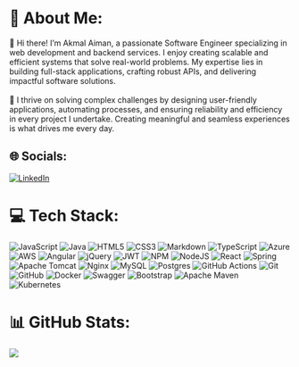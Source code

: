 # 💫 About Me:

👋 Hi there! I’m Akmal Aiman, a passionate Software Engineer specializing in web development and backend services. I
enjoy creating scalable and efficient systems that solve real-world problems. My expertise lies in building full-stack
applications, crafting robust APIs, and delivering impactful software solutions.<br><br>🚀 I thrive on solving complex
challenges by designing user-friendly applications, automating processes, and ensuring reliability and efficiency in
every project I undertake. Creating meaningful and seamless experiences is what drives me every day.

## 🌐 Socials:

[![LinkedIn](https://img.shields.io/badge/LinkedIn-%230077B5.svg?logo=linkedin&logoColor=white)](https://linkedin.com/in/akmalaiman)

# 💻 Tech Stack:

![JavaScript](https://img.shields.io/badge/javascript-%23323330.svg?style=plastic&logo=javascript&logoColor=%23F7DF1E) ![Java](https://img.shields.io/badge/java-%23ED8B00.svg?style=plastic&logo=openjdk&logoColor=white) ![HTML5](https://img.shields.io/badge/html5-%23E34F26.svg?style=plastic&logo=html5&logoColor=white) ![CSS3](https://img.shields.io/badge/css3-%231572B6.svg?style=plastic&logo=css3&logoColor=white) ![Markdown](https://img.shields.io/badge/markdown-%23000000.svg?style=plastic&logo=markdown&logoColor=white) ![TypeScript](https://img.shields.io/badge/typescript-%23007ACC.svg?style=plastic&logo=typescript&logoColor=white) ![Azure](https://img.shields.io/badge/azure-%230072C6.svg?style=plastic&logo=microsoftazure&logoColor=white) ![AWS](https://img.shields.io/badge/AWS-%23FF9900.svg?style=plastic&logo=amazon-aws&logoColor=white) ![Angular](https://img.shields.io/badge/angular-%23DD0031.svg?style=plastic&logo=angular&logoColor=white) ![jQuery](https://img.shields.io/badge/jquery-%230769AD.svg?style=plastic&logo=jquery&logoColor=white) ![JWT](https://img.shields.io/badge/JWT-black?style=plastic&logo=JSON%20web%20tokens) ![NPM](https://img.shields.io/badge/NPM-%23CB3837.svg?style=plastic&logo=npm&logoColor=white) ![NodeJS](https://img.shields.io/badge/node.js-6DA55F?style=plastic&logo=node.js&logoColor=white) ![React](https://img.shields.io/badge/react-%2320232a.svg?style=plastic&logo=react&logoColor=%2361DAFB) ![Spring](https://img.shields.io/badge/spring-%236DB33F.svg?style=plastic&logo=spring&logoColor=white) ![Apache Tomcat](https://img.shields.io/badge/apache%20tomcat-%23F8DC75.svg?style=plastic&logo=apache-tomcat&logoColor=black) ![Nginx](https://img.shields.io/badge/nginx-%23009639.svg?style=plastic&logo=nginx&logoColor=white) ![MySQL](https://img.shields.io/badge/mysql-4479A1.svg?style=plastic&logo=mysql&logoColor=white) ![Postgres](https://img.shields.io/badge/postgres-%23316192.svg?style=plastic&logo=postgresql&logoColor=white) ![GitHub Actions](https://img.shields.io/badge/github%20actions-%232671E5.svg?style=plastic&logo=githubactions&logoColor=white) ![Git](https://img.shields.io/badge/git-%23F05033.svg?style=plastic&logo=git&logoColor=white) ![GitHub](https://img.shields.io/badge/github-%23121011.svg?style=plastic&logo=github&logoColor=white) ![Docker](https://img.shields.io/badge/docker-%230db7ed.svg?style=plastic&logo=docker&logoColor=white) ![Swagger](https://img.shields.io/badge/-Swagger-%23Clojure?style=plastic&logo=swagger&logoColor=white) ![Bootstrap](https://img.shields.io/badge/bootstrap-%238511FA.svg?style=plastic&logo=bootstrap&logoColor=white) ![Apache Maven](https://img.shields.io/badge/Apache%20Maven-C71A36?style=plastic&logo=Apache%20Maven&logoColor=white) ![Kubernetes](https://img.shields.io/badge/kubernetes-%23326ce5.svg?style=plastic&logo=kubernetes&logoColor=white)

# 📊 GitHub Stats:

[//]: # (![]&#40;https://github-readme-stats.vercel.app/api?username=akmalaiman&theme=gruvbox&hide_border=false&include_all_commits=true&count_private=true&#41;<br/>)
![](https://github-readme-streak-stats.herokuapp.com/?user=akmalaiman&theme=gruvbox&hide_border=false)<br/>

[//]: # (![]&#40;https://github-readme-stats.vercel.app/api/top-langs/?username=akmalaiman&theme=gruvbox&hide_border=false&include_all_commits=true&count_private=true&layout=compact&#41;)

<!-- Proudly created with GPRM ( https://gprm.itsvg.in ) -->